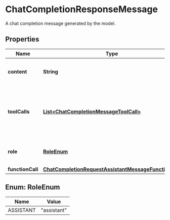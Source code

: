

# ChatCompletionResponseMessage

A chat completion message generated by the model.

## Properties

| Name | Type | Description | Notes |
|------------ | ------------- | ------------- | -------------|
|**content** | **String** | The contents of the message. |  |
|**toolCalls** | [**List&lt;ChatCompletionMessageToolCall&gt;**](ChatCompletionMessageToolCall.md) | The tool calls generated by the model, such as function calls. |  [optional] |
|**role** | [**RoleEnum**](#RoleEnum) | The role of the author of this message. |  |
|**functionCall** | [**ChatCompletionRequestAssistantMessageFunctionCall**](ChatCompletionRequestAssistantMessageFunctionCall.md) |  |  [optional] |



## Enum: RoleEnum

| Name | Value |
|---- | -----|
| ASSISTANT | &quot;assistant&quot; |



